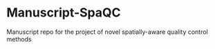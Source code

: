 # Manuscript-SpaQC
Manuscript repo for the project of novel spatially-aware quality control methods

